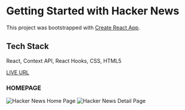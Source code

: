 # Getting Started with Hacker News

This project was bootstrapped with [Create React App](https://github.com/facebook/create-react-app).

## Tech Stack
React, Context API, React Hooks, CSS, HTML5

[LIVE URL](https://KaidenCodergithub.io/hacker-news)

### HOMEPAGE
![Hacker News Home Page](./screenshots/hacker-news-homepage.png)
![Hacker News Detail Page](./screenshots/hacker-news-detailpage.png)
